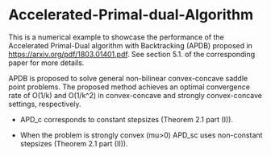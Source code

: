 # Accelerated-Primal-dual-Algorithm

This is a numerical example to showcase the performance of the Accelerated Primal-Dual algorithm with Backtracking (APDB) proposed in https://arxiv.org/pdf/1803.01401.pdf. See section 5.1. of the corresponding paper for more details.

APDB is proposed to solve general non-bilinear convex-concave saddle point problems. The proposed method achieves an optimal convergence rate of O(1/k) and O(1/k^2) in convex-concave and strongly convex-concave settings, respectively.


- APD_c corresponds to constant stepsizes (Theorem 2.1 part (I)).

- When the problem is strongly convex (mu>0) APD_sc uses non-constant stepsizes (Theorem 2.1 part (II)). 
